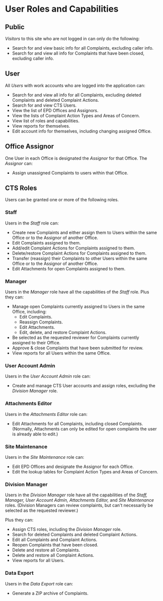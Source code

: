 # User Roles and Capabilities

## Public

*Visitors* to this site who are not logged in can only do the following:

* Search for and view basic info for all Complaints, excluding caller info.
* Search for and view all info for Complaints that have been closed, excluding caller info.

## User

All *Users* with work accounts who are logged into the application can:

* Search for and view all info for all Complaints, excluding deleted Complaints and deleted Complaint Actions.
* Search for and view CTS Users.
* View the list of EPD Offices and Assignors.
* View the lists of Complaint Action Types and Areas of Concern.
* View list of roles and capabilities.
* View reports for themselves.
* Edit account info for themselves, including changing assigned Office.

## Office Assignor

One User in each Office is designated the *Assignor* for that Office. The *Assignor* can:

* Assign unassigned Complaints to users within that Office.

## CTS Roles

Users can be granted one or more of the following roles.

### Staff

Users in the *Staff* role can:

* Create new Complaints and either assign them to Users within the same Office or to the Assignor of another Office.
* Edit Complaints assigned to them.
* Add/edit Complaint Actions for Complaints assigned to them.
* Delete/restore Complaint Actions for Complaints assigned to them.
* Transfer (reassign) their Complaints to other Users within the same Office or to the Assignor of another Office.
* Edit Attachments for open Complaints assigned to them.

### Manager

Users in the *Manager* role have all the capabilities of the *Staff* role. Plus they can:

* Manage open Complaints currently assigned to Users in the same Office, including:
    * Edit Complaints.
    * Reassign Complaints.
    * Edit Attachments.
    * Edit, delete, and restore Complaint Actions.
* Be selected as the requested reviewer for Complaints currently assigned to their Office.
* Approve & close Complaints that have been submitted for review.
* View reports for all Users within the same Office.

### User Account Admin

Users in the *User Account Admin* role can:

* Create and manage CTS User accounts and assign roles, excluding the *Division Manager* role.

### Attachments Editor

Users in the *Attachments Editor* role can:

* Edit Attachments for all Complaints, including closed Complaints. (Normally, Attachments can only be edited for open
  complaints the user is already able to edit.)

### Site Maintenance

Users in the *Site Maintenance* role can:

* Edit EPD Offices and designate the Assignor for each Office.
* Edit the lookup tables for Complaint Action Types and Areas of Concern.

### Division Manager

Users in the *Division Manager* role have all the capabilities of the *Staff,* *Manager,* *User Account Admin,*
*Attachments Editor,* and *Site Maintenance* roles. (Division Managers can review complaints, but can't necessarily be
selected as the requested reviewer.)

Plus they can:

* Assign CTS roles, including the *Division Manager* role.
* Search for deleted Complaints and deleted Complaint Actions.
* Edit all Complaints and Complaint Actions.
* Reopen Complaints that have been closed.
* Delete and restore all Complaints.
* Delete and restore all Complaint Actions.
* View reports for all Users.

### Data Export

Users in the *Data Export* role can:

* Generate a ZIP archive of Complaints.
